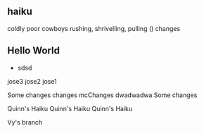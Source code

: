 ## haiku
coldly poor cowboys
rushing, shrivelling, pulling () changes

## Hello World


- sdsd


jose3
jose2
jose1






Some changes
changes mcChanges dwadwadwa
Some changes

Quinn's Haiku
Quinn's Haiku
Quinn's Haiku


Vy's branch

